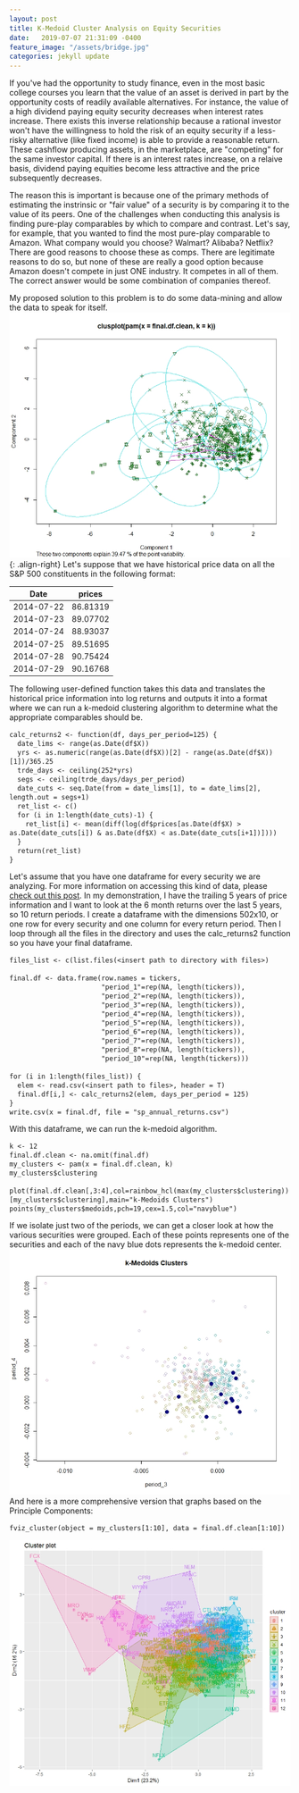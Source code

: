 ```yaml
---
layout: post
title: K-Medoid Cluster Analysis on Equity Securities
date:   2019-07-07 21:31:09 -0400
feature_image: "/assets/bridge.jpg"
categories: jekyll update
---
```


If you've had the opportunity to study finance, even in the most basic college courses you learn that the 
value of an asset is derived in part by the opportunity costs of readily available alternatives. For instance, 
the value of a high dividend paying equity security decreases when interest rates increase. There exists this 
inverse relationship because a rational investor won't have the willingness to hold the risk of an equity security
if a less-risky alternative (like fixed income) is able to provide a reasonable return. These cashflow producing
assets, in the marketplace, are "competing" for the same investor capital. If there is an interest rates increase, 
on a relaive basis, dividend paying equities become less attractive and the price subsequently decreases.  

The reason this is important is because one of the primary methods of estimating the instrinsic or "fair value"
of a security is by comparing it to the value of its peers. One of the challenges when conducting this analysis
is finding pure-play comparables by which to compare and contrast. Let's say, for example, that you wanted to 
find the most pure-play comparable to Amazon. What company would you choose? Walmart? Alibaba? Netflix? There are good reasons
to choose these as comps. There are legitimate reasons to do so, but none of these 
are really a good option because Amazon doesn't compete in just ONE industry. It competes in all of them.  The correct answer would be some
combination of companies thereof.  

My proposed solution to this problem is to do some data-mining and allow the data to speak for itself. 
![right-aligned-image](\assets\clusplot.jpeg){: .align-right}
Let's suppose that we have historical price data on all the S&P 500 constituents in the following format:  

Date | prices
--- | ---
2014-07-22 | 86.81319
2014-07-23 | 89.07702
2014-07-24 | 88.93037
2014-07-25 | 89.51695
2014-07-28 | 90.75424
2014-07-29 | 90.16768

The following user-defined function takes this data and translates the historical price information into log returns and 
outputs it into a format where we can run a k-medoid clustering algorithm to determine what the appropriate 
comparables should be. 

```
calc_returns2 <- function(df, days_per_period=125) {
  date_lims <- range(as.Date(df$X))
  yrs <- as.numeric(range(as.Date(df$X))[2] - range(as.Date(df$X))[1])/365.25
  trde_days <- ceiling(252*yrs)
  segs <- ceiling(trde_days/days_per_period)
  date_cuts <- seq.Date(from = date_lims[1], to = date_lims[2], length.out = segs+1)
  ret_list <- c()
  for (i in 1:length(date_cuts)-1) {
    ret_list[i] <- mean(diff(log(df$prices[as.Date(df$X) > as.Date(date_cuts[i]) & as.Date(df$X) < as.Date(date_cuts[i+1])])))
  }
  return(ret_list)
}
```
Let's assume that you have one dataframe for every security we are analyzing. For more information on accessing this kind of 
data, please [check out this post](https://jbquant.github.io/jekyll/update/2019/07/22/caching-stock-prices.html). In my demonstration, 
I have the trailing 5 years of price information and I want to look at the 6 month returns over the last 5 years, so 10 return periods.
I create a dataframe with the dimensions 502x10, or one row for every security and one column for every return period. Then I loop
through all the files in the directory and uses the calc_returns2 function so you have your final dataframe. 
```
files_list <- c(list.files(<insert path to directory with files>)

final.df <- data.frame(row.names = tickers, 
                       "period_1"=rep(NA, length(tickers)), 
                       "period_2"=rep(NA, length(tickers)), 
                       "period_3"=rep(NA, length(tickers)), 
                       "period_4"=rep(NA, length(tickers)), 
                       "period_5"=rep(NA, length(tickers)), 
                       "period_6"=rep(NA, length(tickers)), 
                       "period_7"=rep(NA, length(tickers)), 
                       "period_8"=rep(NA, length(tickers)), 
                       "period_10"=rep(NA, length(tickers)))

for (i in 1:length(files_list)) {
  elem <- read.csv(<insert path to files>, header = T)
  final.df[i,] <- calc_returns2(elem, days_per_period = 125)
}
write.csv(x = final.df, file = "sp_annual_returns.csv")  
```
With this dataframe, we can run the k-medoid algorithm. 
```
k <- 12
final.df.clean <- na.omit(final.df)
my_clusters <- pam(x = final.df.clean, k)
my_clusters$clustering

plot(final.df.clean[,3:4],col=rainbow_hcl(max(my_clusters$clustering))[my_clusters$clustering],main="k-Medoids Clusters")
points(my_clusters$medoids,pch=19,cex=1.5,col="navyblue")
```
If we isolate just two of the periods, we can get a closer look at how the various securities were grouped.
Each of these points represents one of the securities and each of the navy blue dots represents the 
k-medoid center.
![](\assets\k_medoid.jpeg)  
And here is a more comprehensive version that graphs based on the Principle Components:  
```
fviz_cluster(object = my_clusters[1:10], data = final.df.clean[1:10])
```
![](\assets\clusters.jpeg)
